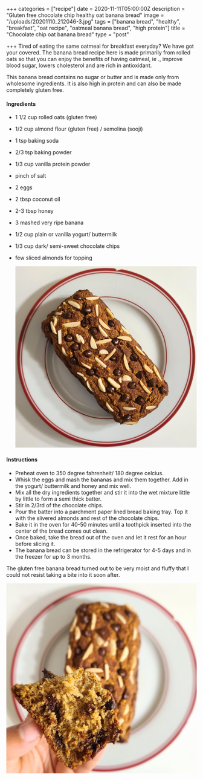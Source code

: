 +++
categories = ["recipe"]
date = 2020-11-11T05:00:00Z
description = "Gluten free chocolate chip healthy oat banana bread"
image = "/uploads/20201110_212046-3.jpg"
tags = ["banana bread", "healthy", "breakfast", "oat recipe", "oatmeal banana bread", "high protein"]
title = "Chocolate chip oat banana bread"
type = "post"

+++
Tired of eating the same oatmeal for breakfast everyday? We have got your covered. The banana bread recipe here is made primarily from rolled oats so that you can enjoy the benefits of having oatmeal, ie ., improve blood sugar, lowers cholesterol and are rich in antioxidant.

This banana bread contains no sugar or butter and is made only from wholesome ingredients. It is also high in protein and can also be made completely gluten free.

#### Ingredients

* 1 1/2 cup rolled oats (gluten free)
* 1/2 cup almond flour (gluten free) / semolina (sooji)
* 1 tsp baking soda
* 2/3 tsp baking powder
* 1/3 cup vanilla protein powder
* pinch of salt
* 2 eggs
* 2 tbsp coconut oil
* 2-3 tbsp honey
* 3 mashed very ripe banana
* 1/2 cup plain or vanilla yogurt/ buttermilk
* 1/3 cup dark/ semi-sweet chocolate chips
* few sliced almonds for topping

  ![](/uploads/20201110_210829-3.jpg)

#### Instructions

* Preheat oven to 350 degree fahrenheit/ 180 degree celcius.
* Whisk the eggs and mash the bananas and mix them together. Add in the yogurt/ buttermilk and honey and mix well.
* Mix all the dry ingredients together and stir it into the wet mixture little by little to form a semi thick batter.
* Stir in 2/3rd of the chocolate chips.
* Pour the batter into a parchment paper lined bread baking tray. Top it with the slivered almonds and rest of the chocolate chips.
* Bake it in the oven for 40-50 minutes until a toothpick inserted into the center of the bread comes out clean.
* Once baked, take the bread out of the oven and let it rest for an hour before slicing it.
* The banana bread can be stored in the refrigerator for 4-5 days and in the freezer for up to 3 months.

The gluten free banana bread turned out to be very moist and fluffy that I could not resist taking a bite into it soon after.

![](/uploads/20201110_211603-2.jpg)